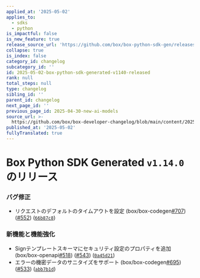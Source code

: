 ```yaml
---
applied_at: '2025-05-02'
applies_to:
  - sdks
  - python
is_impactful: false
is_new_feature: true
release_source_url: 'https://github.com/box/box-python-sdk-gen/releases/tag/v1.14.0'
collapse: true
is_index: false
category_id: changelog
subcategory_id: ''
id: 2025-05-02-box-python-sdk-generated-v1140-released
rank: null
total_steps: null
type: changelog
sibling_id: ''
parent_id: changelog
next_page_id: ''
previous_page_id: 2025-04-30-new-ai-models
source_url: >-
  https://github.com/box/box-developer-changelog/blob/main/content/2025/05-02-box-python-sdk-generated-v1140-released.md
published_at: '2025-05-02'
fullyTranslated: true
---
```

# Box Python SDK Generated `v1.14.0`のリリース

### バグ修正

* リクエストのデフォルトのタイムアウトを設定 (box/box-codegen[#707][1]) ([#552][2]) ([`66b87c8`][3])

### 新機能と機能強化

* Signテンプレートスキーマにセキュリティ設定のプロパティを追加 (box/box-openapi[#518][4]) ([#543][5]) ([`0a45d21`][6])
* エラーの機密データのサニタイズをサポート (box/box-codegen[#695][7]) ([#533][8]) ([`abb7b1d`][9])

[1]: https://github.com/box/box-python-sdk-gen/issues/707

[2]: https://github.com/box/box-python-sdk-gen/issues/552

[3]: https://github.com/box/box-python-sdk-gen/commit/66b87c8986ce2f5fdb3a9eac995ef8a9643bcd76

[4]: https://github.com/box/box-python-sdk-gen/issues/518

[5]: https://github.com/box/box-python-sdk-gen/issues/543

[6]: https://github.com/box/box-python-sdk-gen/commit/0a45d218d1aa3fa62da7b5c8c01506fb657c0b36

[7]: https://github.com/box/box-python-sdk-gen/issues/695

[8]: https://github.com/box/box-python-sdk-gen/issues/533

[9]: https://github.com/box/box-python-sdk-gen/commit/abb7b1d16a192edd99ff1fc4fb7c4caf79ee5f10
